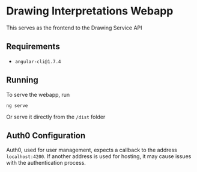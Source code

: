 # Drawing Interpretations Webapp

This serves as the frontend to the Drawing Service API

## Requirements
- `angular-cli@1.7.4`

## Running
To serve the webapp, run

```
ng serve
```

Or serve it directly from the `/dist` folder

## Auth0 Configuration
Auth0, used for user management, expects a callback to the address `localhost:4200`. If another address is used for hosting, it may cause issues with the authentication process.
